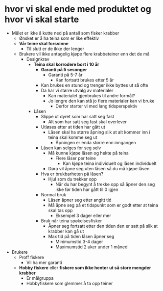 # hvor vi skal ende med produktet og hvor vi skal starte

* Målet er ikke å kutte ned på antall som fisker krabber
	* Ønsket er å ha teina som er like effektiv
	* **Vår teine skal forsvinne**
		* Til slutt er de ikke der lenger
	* Brukere vil ikke antagelig kjøpe flere krabbeteiner enn det de må
		* Designkrav
			* **Teina skal korrodere bort i 10 år**
				* **Garanti på 5 sesonger**
					* Garanti på 5-7 år
						* Kan fortsatt brukes etter 5 år
				* Kan brukes en stund og trenger ikke byttes ut så ofte
				* Da har vi større utvalg av materialer
					* Kan materialet gjenbrukes til andre formål?
					* Jo lengre den kan stå jo flere materialer kan vi bruke
						* Derfor starter vi med lang tidsperspektiv
			* Låsen
				* Slippe ut dyret som har satt seg fast
					* Alt som har satt seg fast skal overlever
				* Utløses etter at tiden har gått ut
					* Låsen skal ha større åpning slik at alt kommer inn i teina skal komme seg ut
						* Åpningen er enda større enn inngangen
				* Låsen kan selges for seg selv
					* Må kunne kjøpe låsen og hekte på teina
						* Flere låser per teine
							* Kan kjøpe teina individuelt og låsen individuelt
					* Døra vil åpne seg uten låsen så du må kjøpe låsen
				* Hva er brukbarheten på låsen?
					* Hjul som du trekker opp
						* Når du har begynt å trekke opp så åpner den seg ikke før tiden har gått til 0 igjen
				* Normal bruk
					* Låsen åpner seg etter angitt tid
					* Må åpne seg på et tidspunkt som er godt etter at teina skal tas opp
						* Eksempel 3 dager eller mer
				* Bruk når teina spøkelsesfisker
					* Åpner seg fortsatt etter den tiden den er satt på slik at krabber kan gå ut
					* Max tid på tiden låsen åpner seg
						* Minimumstid 3-4 dager
						* Maximumstid 2 uker under 1 måned
* Brukere
	* Proff fiskere
		* Vil ha mer garanti
	* **Hobby fiskere** eller **fiskere som ikke henter ut så store mengder krabber**
		* Er målgruppa
		* Hobbyfiskere som glemmer å ta opp teiner

